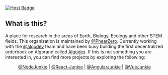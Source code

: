 [![Host Badge](https://img.shields.io/badge/pages-enabled-brightgreen?logo=cloudflare)](https://pages.cloudflare.com/)

## What is this?

A place for research in the areas of Earth, Biology, Ecology and other STEM fields. This organization is maintained by [@PhearZero](https://github.com/PhearZero). 
Currently working with the [@algodev](http://algodev.io/) team and have been busy building the first decentralized orderbook on Algorand called [Algodex](https://about.algodex.com/).
If this is not something you are interested in, you can find more projects by exploring the following:

<p align="center">
  <a href="https://github.com/NodeJunkie">@NodeJunkie</a> |
  <a href="https://github.com/React-Junkie">@React-Junkie</a> |
  <a href="https://github.com/AngularJunkie">@AngularJunkie</a> |
  <a href="https://github.com/VueJunkie">@VueJunkie</a>
</p>
